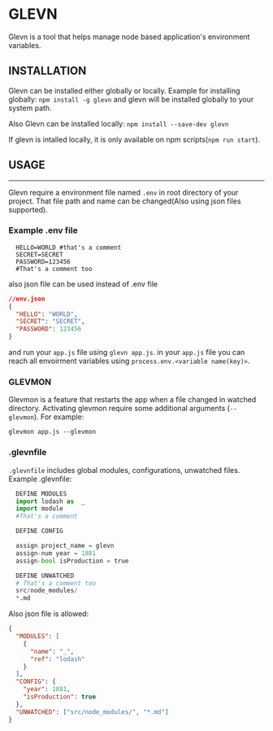 # GLEVN

Glevn is a tool that helps manage node based application's environment variables.

## INSTALLATION

Glevn can be installed either globally or locally. Example for installing globally:
`npm install -g glevn`
and glevn will be installed globally to your system path.

Also Glevn can be installed locally:
`npm install --save-dev glevn`

If glevn is intalled locally, it is only available on npm scripts(`npm run start`).

## USAGE

---

Glevn require a environment file named `.env` in root directory of your project. That file path and name can be changed(Also using json files supported).

### Example .env file

```env
  HELLO=WORLD #that's a comment
  SECRET=SECRET
  PASSWORD=123456
  #That's a comment too
```

also json file can be used instead of .env file

```json
//env.json
{
  "HELLO": "WORLD",
  "SECRET": "SECRET",
  "PASSWORD": 123456
}
```

and run your `app.js` file using `glevn app.js`. in your `app.js` file you can reach all envoirment variables using `process.env.<variable name(key)>`.

### GLEVMON

Glevmon is a feature that restarts the app when a file changed in watched directory. Activating glevmon require some additional arguments (`--glevmon`). For example:

`glevmon app.js --glevmon`

### .glevnfile

`.glevnfile` includes global modules, configurations, unwatched files. Example .glevnfile:

```python
  DEFINE MODULES
  import lodash as  _
  import module
  #That's a comment

  DEFINE CONFIG

  assign project_name = glevn
  assign-num year = 1881
  assign-bool isProduction = true

  DEFINE UNWATCHED
  # That's a comment too
  src/node_modules/
  *.md

```

Also json file is allowed:

```json
{
  "MODULES": [
    {
      "name": "_",
      "ref": "lodash"
    }
  ],
  "CONFIG": {
    "year": 1881,
    "isProduction": true
  },
  "UNWATCHED": ["src/node_modules/", "*.md"]
}
```
